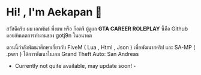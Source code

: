 # Hi! , I'm Aekapan 👋

สวัสดีครับ ผม เอกพันธ์ พึ่งแพ หรือ ก๊อตจิ ผู้ดูแล **GTA CAREER ROLEPLAY** นี้คือ Github คอยอัพเดตการทำงานของ gotj9n ในอนาคต

ตอนนี้กำลังพัฒนาศึกษาเกี่ยวกับ FiveM ( Lua , Html , Json ) เพื่อพัฒนาสคริป
และ SA-MP ( .pwn ) ได้การพัฒนาในเกม Grand Theft Auto: San Andreas

- Currently not quite available, may update soon! - 
